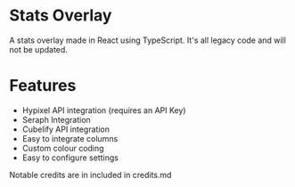 # Stats Overlay

A stats overlay made in React using TypeScript. It's all legacy code and will not be updated.

# Features

- Hypixel API integration (requires an API Key)
- Seraph Integration
- Cubelify API integration
- Easy to integrate columns
- Custom colour coding
- Easy to configure settings

Notable credits are in included in credits.md
